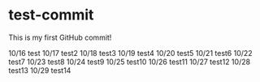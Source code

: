 # test-commit

This is my first GitHub commit!

10/16 test
10/17 test2
10/18 test3
10/19 test4
10/20 test5
10/21 test6
10/22 test7
10/23 test8
10/24 test9
10/25 test10
10/26 test11
10/27 test12
10/28 test13
10/29 test14
